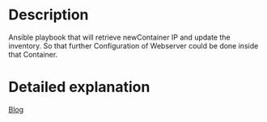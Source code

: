 # Description
Ansible playbook that will retrieve newContainer IP and update the inventory. So that further Configuration of Webserver could be done inside that Container.


# Detailed explanation 
[Blog](https://rootritesh.medium.com/create-an-ansible-playbook-that-will-retrieve-container-ip-and-update-the-inventory-ac586f0e612)
